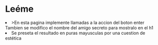 <h1>Leéme </h1>
<li>>En esta pagina implemente llamadas a la accion del boton enter</li
<li>Tambien se modifico el nombre del amigo secreto para mostralo en el h1 </li> 
<li>Se preseta el resultado en puras mayusculas por una cuestion de estética
</li>
